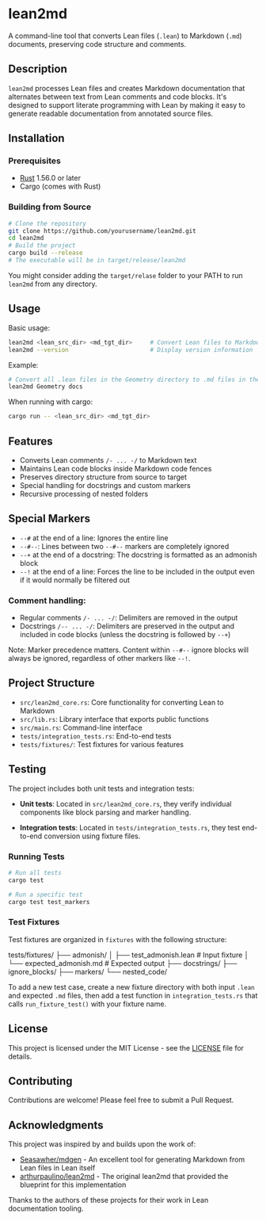 # lean2md

A command-line tool that converts Lean files (`.lean`) to Markdown (`.md`) documents, preserving code structure and comments.

## Description

`lean2md` processes Lean files and creates Markdown documentation that alternates between text from Lean comments and code blocks. It's designed to support literate programming with Lean by making it easy to generate readable documentation from annotated source files.

## Installation

### Prerequisites

- [Rust](https://www.rust-lang.org/tools/install) 1.56.0 or later
- Cargo (comes with Rust)

### Building from Source

```bash
# Clone the repository
git clone https://github.com/yourusername/lean2md.git
cd lean2md
# Build the project
cargo build --release
# The executable will be in target/release/lean2md
```

You might consider adding the `target/relase` folder to your PATH to run `lean2md` from any directory.

## Usage

Basic usage:

```bash
lean2md <lean_src_dir> <md_tgt_dir>     # Convert Lean files to Markdown
lean2md --version                       # Display version information
```

Example:

```bash
# Convert all .lean files in the Geometry directory to .md files in the docs directory
lean2md Geometry docs
```

When running with cargo:

```bash
cargo run -- <lean_src_dir> <md_tgt_dir>
```

## Features

- Converts Lean comments `/- ... -/` to Markdown text
- Maintains Lean code blocks inside Markdown code fences
- Preserves directory structure from source to target
- Special handling for docstrings and custom markers
- Recursive processing of nested folders

## Special Markers

- `--#` at the end of a line: Ignores the entire line
- `--#--`: Lines between two `--#--` markers are completely ignored
- `--+`  at the end of a docstring: The docstring is formatted as an admonish block
- `--!` at the end of a line: Forces the line to be included in the output even if it would normally be filtered out

### Comment handling:
- Regular comments `/- ... -/`: Delimiters are removed in the output
- Docstrings `/-- ... -/`: Delimiters are preserved in the output and included in code blocks (unless the docstring is followed by `--+`)

Note: Marker precedence matters. Content within `--#--` ignore blocks will always be ignored, regardless of other markers like `--!`.

## Project Structure

- `src/lean2md_core.rs`: Core functionality for converting Lean to Markdown
- `src/lib.rs`: Library interface that exports public functions
- `src/main.rs`: Command-line interface
- `tests/integration_tests.rs`: End-to-end tests
- `tests/fixtures/`: Test fixtures for various features

## Testing

The project includes both unit tests and integration tests:

- **Unit tests**: Located in `src/lean2md_core.rs`, they verify individual components like block parsing and marker handling.

- **Integration tests**: Located in `tests/integration_tests.rs`, they test end-to-end conversion using fixture files.

### Running Tests

```bash
# Run all tests
cargo test

# Run a specific test
cargo test test_markers
```

### Test Fixtures

Test fixtures are organized in `fixtures` with the following structure:

tests/fixtures/
  ├── admonish/
  │   ├── test_admonish.lean      # Input fixture
  │   └── expected_admonish.md    # Expected output
  ├── docstrings/
  ├── ignore_blocks/
  ├── markers/
  └── nested_code/

To add a new test case, create a new fixture directory with both input `.lean` and expected `.md` files, then add a test function in `integration_tests.rs` that calls `run_fixture_test()` with your fixture name.

## License

This project is licensed under the MIT License - see the [LICENSE](LICENSE) file for details.

## Contributing

Contributions are welcome! Please feel free to submit a Pull Request.

## Acknowledgments

This project was inspired by and builds upon the work of:

- [Seasawher/mdgen](https://github.com/Seasawher/mdgen) - An excellent tool for generating Markdown from Lean files in Lean itself
- [arthurpaulino/lean2md](https://github.com/arthurpaulino/lean2md) - The original lean2md that provided the blueprint for this implementation

Thanks to the authors of these projects for their work in Lean documentation tooling.
